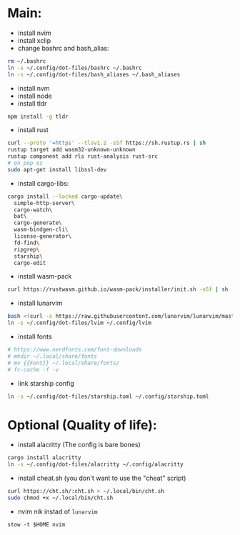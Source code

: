 # Main:
- install nvim
- install xclip
- change bashrc and bash_alias:
``` bash
rm ~/.bashrc
ln -s ~/.config/dot-files/bashrc ~/.bashrc
ln -s ~/.config/dot-files/bash_aliases ~/.bash_aliases
```


- install nvm
- install node
- install tldr
``` bash
npm install -g tldr
```


- install rust
``` bash
curl --proto '=https' --tlsv1.2 -sSf https://sh.rustup.rs | sh
rustup target add wasm32-unknown-unknown
rustup component add rls rust-analysis rust-src
# on pop os
sudo apt-get install libssl-dev
```


- install cargo-libs:
``` bash
cargo install --locked cargo-update\
  simple-http-server\
  cargo-watch\
  bat\
  cargo-generate\
  wasm-bindgen-cli\
  license-generator\
  fd-find\
  ripgrep\
  starship\
  cargo-edit
```


- install wasm-pack
``` bash
curl https://rustwasm.github.io/wasm-pack/installer/init.sh -sSf | sh 
```


- install lunarvim
``` bash
bash <(curl -s https://raw.githubusercontent.com/lunarvim/lunarvim/master/utils/installer/install.sh)
ln -s ~/.config/dot-files/lvim ~/.config/lvim
```


- install fonts
``` bash
# https://www.nerdfonts.com/font-downloads
# mkdir ~/.local/share/fonts
# mv {{Font}} ~/.local/share/fonts/
# fc-cache -f -v
```


- link starship config
``` bash
ln -s ~/.config/dot-files/starship.toml ~/.config/starship.toml
```


# Optional (Quality of life):
- install alacritty (The config is bare bones)
``` bash
cargo install alacritty
ln -s ~/.config/dot-files/alacritty ~/.config/alacritty
```


- install cheat.sh (you don't want to use the "cheat" script)
``` bash
curl https://cht.sh/:cht.sh > ~/.local/bin/cht.sh
sudo chmod +x ~/.local/bin/cht.sh
```

- nvim nik instad of `lunarvim`
```
stow -t $HOME nvim
```
